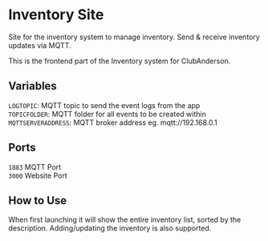 # Inventory Site

Site for the inventory system to manage inventory.  Send & receive inventory updates via MQTT.

This is the frontend part of the Inventory system for ClubAnderson.

## Variables

`LOGTOPIC`: MQTT topic to send the event logs from the app<br/>
`TOPICFOLDER`: MQTT folder for all events to be created within<br/>
`MQTTSERVERADDRESS`: MQTT broker address eg. mqtt://192.168.0.1<br/>

## Ports

`1883` MQTT Port<br/>
`3000` Website Port<br/>

## How to Use

When first launching it will show the entire inventory list, sorted by the description.  Adding/updating the inventory is also supported.
